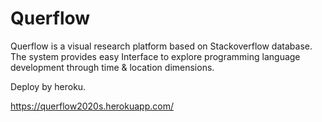 # Querflow
Querflow is a visual research platform based on Stackoverflow database.
The system provides easy Interface to explore programming language development through time & location dimensions.

Deploy by heroku.

https://querflow2020s.herokuapp.com/ 
